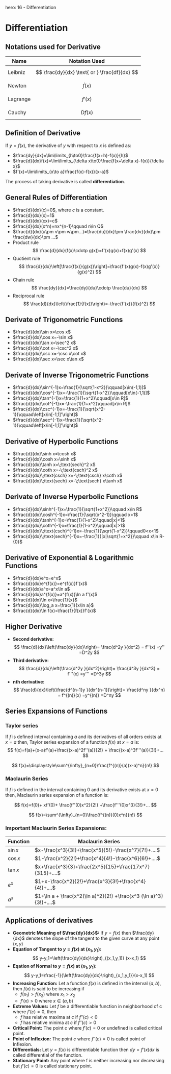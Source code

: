 hero: 16 - Differentiation

# Differentiation

## Notations used for Derivative

| Name | Notation Used |
|------|---------------|
| Leibniz | $$ \frac{dy}{dx} \text{ or } \frac{df}{dx} $$ |
| Newton | $$ \dot{f}(x) $$ |
| Lagrange | $$ f'(x) $$ |
| Cauchy | $$ D f(x) $$ |

## Definition of Derivative
If $y = f(x)$, the derivative of $y$ with respect to $x$ is defined as:

* $\frac{dy}{dx}=\lim\limits_{h\to0}\frac{f(x+h)-f(x)}{h}$
* $\frac{d}{dx}f(x)=\lim\limits_{\delta x\to0}\frac{f(x+\delta x)-f(x)}{\delta x}$
* $f'(x)=\lim\limits_{x\to a}\frac{f(x)-f(x)}{x-a}$

The process of taking derivative is called **differentiation**.

## General Rules of Differentiation
* $\frac{d}{dx}(c)=0$, where $c$ is a constant.
* $\frac{d}{dx}(x)=1$
* $\frac{d}{dx}(cx)=c$
* $\frac{d}{dx}(x^n)=nx^{n-1}\qquad n\in Q$
* $\frac{d}{dx}(u\pm v\pm w\pm...)=\frac{du}{dx}\pm \frac{dv}{dx}\pm \frac{dw}{dx}\pm ...$
* Product rule $$ \frac{d}{dx}(f(x)\cdotp g(x))=f'(x)g(x)+f(x)g'(x) $$
* Quotient rule $$ \frac{d}{dx}\left[\frac{f(x)}{g(x)}\right]=\frac{f'(x)g(x)-f(x)g'(x)}{g(x)^2} $$
* Chain rule $$ \frac{dy}{dx}=\frac{dy}{du}\cdotp \frac{du}{dx} $$
* Reciprocal rule $$ \frac{d}{dx}\left(\frac{1}{f(x)}\right)=-\frac{f'(x)}{f(x)^2} $$

## Derivate of Trigonometric Functions
* $\frac{d}{dx}\sin x=\cos x$
* $\frac{d}{dx}\cos x=-\sin x$
* $\frac{d}{dx}\tan x=\sec^2 x$
* $\frac{d}{dx}\cot x=-\csc^2 x$
* $\frac{d}{dx}\csc x=-\csc x\cot x$
* $\frac{d}{dx}\sec x=\sec x\tan x$

## Derivate of Inverse Trigonometric Functions
* $\frac{d}{dx}\sin^{-1}x=\frac{1}{\sqrt{1-x^2}}\qquad[x\in(-1,1)]$
* $\frac{d}{dx}\cos^{-1}x=-\frac{1}{\sqrt{1-x^2}}\qquad[x\in(-1,1)]$
* $\frac{d}{dx}\tan^{-1}x=\frac{1}{1+x^2}\qquad[x\in R]$
* $\frac{d}{dx}\cot^{-1}x=-\frac{1}{1+x^2}\qquad[x\in R]$
* $\frac{d}{dx}\csc^{-1}x=-\frac{1}{\sqrt{x^2-1}}\qquad\left[x\in[-1,1]'\right]$
* $\frac{d}{dx}\sec^{-1}x=\frac{1}{\sqrt{x^2-1}}\qquad\left[x\in[-1,1]'\right]$

## Derivative of Hyperbolic Functions
* $\frac{d}{dx}\sinh x=\cosh x$
* $\frac{d}{dx}\cosh x=\sinh x$
* $\frac{d}{dx}\tanh x=\;\text{sech}^2 x$
* $\frac{d}{dx}\coth x=-\;\text{csch}^2 x$
* $\frac{d}{dx}\;\text{csch} x=-\;\text{csch} x\coth x$
* $\frac{d}{dx}\;\text{sech} x=-\;\text{sech} x\tanh x$

## Derivate of Inverse Hyperbolic Functions
* $\frac{d}{dx}\sinh^{-1}x=\frac{1}{\sqrt{1+x^2}}\qquad x\in R$
* $\frac{d}{dx}\cosh^{-1}x=\frac{1}{\sqrt{x^2-1}}\qquad x>1$
* $\frac{d}{dx}\tanh^{-1}x=\frac{1}{1-x^2}\qquad|x|<1$
* $\frac{d}{dx}\coth^{-1}x=\frac{1}{1-x^2}\qquad|x|>1$
* $\frac{d}{dx}\;\text{csch}^{-1}x=-\frac{1}{\sqrt{1-x^2}}\qquad0<x<1$
* $\frac{d}{dx}\;\text{sech}^{-1}x=-\frac{1}{|x|\sqrt{1+x^2}}\qquad x\in R-{0}$

## Derivative of Exponential & Logarithmic Functions
* $\frac{d}{dx}e^x=e^x$
* $\frac{d}{dx}e^{f(x)}=e^{f(x)}f'(x)$
* $\frac{d}{dx}a^x=a^x\ln a$
* $\frac{d}{dx}a^{f(x)}=a^{f(x)}\ln a f'(x)$
* $\frac{d}{dx}\ln x=\frac{1}{x}$
* $\frac{d}{dx}\log_a x=\frac{1}{x\ln a}$
* $\frac{d}{dx}\ln f(x)=\frac{1}{f(x)}f'(x)$

## Higher Derivative
* **Second derivative:** $$ \frac{d}{dx}\left(\frac{dy}{dx}\right)= \frac{d^2y }{dx^2} = f''(x) =y'' =D^2y $$
* **Third derivative:** $$ \frac{d}{dx}\left(\frac{d^2y }{dx^2}\right)= \frac{d^3y }{dx^3} = f'''(x) =y''' =D^3y $$
* **nth derivative:** $$ \frac{d}{dx}\left(\frac{d^{n-1}y }{dx^{n-1}}\right)= \frac{d^ny }{dx^n} = f^{(n)}(x) =y^{(n)} =D^ny $$

## Series Expansions of Functions
### Taylor series
If $f$ is defined interval containing $a$ and its derivatives of all orders exists at $x=a$ then, Taylor series expansion of a function $f(x)$ at $x=a$ is:
$$ f(x)=f(a)+(x-a)f'(a)+\frac{(x-a)^2f''(a)}{2!} + \frac{(x-a)^3f'''(a)}{3!}+... $$


$$ f(x)=\displaystyle\sum^{\infty}_{n=0}\frac{f^{(n)}(a)(x-a)^n}{n!} $$

### Maclaurin Series
If $f$ is defined in the interval containing $0$ and its derivative exists at $x=0$ then, Maclaurin series expansion of a function is:

$$ f(x)=f(0)+ xf'(0)+ \frac{f''(0)x^2}{2!} +\frac{f'''(0)x^3}{3!}+... $$

$$ f(x)=\sum^{\infty}_{n=0}\frac{f^{(n)}(0)x^n}{n!} $$

### Important Maclaurin Series Expansions:

| Function | Maclaurin Series |
|----------|------------------|
| $\sin x$ | $x-\frac{x^3}{3!}+\frac{x^5}{5!}-\frac{x^7}{7!}+....$ |
| $\cos x$ | $1-\frac{x^2}{2!}+\frac{x^4}{4!}-\frac{x^6}{6!}+....$ |
| $\tan x$ | $x+\frac{x^3}{3}+\frac{2x^5}{15}+\frac{17x^7}{315}+....$ |
| $e^x$    | $1+x-\frac{x^2}{2!}+\frac{x^3}{3!}+\frac{x^4}{4!}+....$ |
| $a^x$    | $1+\ln a + \frac{x^2(\ln a)^2}{2!} +\frac{x^3 (\ln a)^3}{3!}+....$ |


## Applications of derivatives
* **Geometric Meaning of $\frac{dy}{dx}$:** If $y=f(x)$ then $\frac{dy}{dx}$ denotes the slope of the tangent to the given curve at any point $(x,y)$
* **Equation of Tangent to $y=f(x)$ at $(x_1, y_1)$:** $$ y-y_1=\left(\frac{dy}{dx}\right)_{(x_1,y_1)} (x-x_1) $$
* **Eqation of Normal to $y=f(x)$ at $(x_1,y_1)$:** $$ y-y_1=\frac{-1}{\left(\frac{dy}{dx}\right)_{x_1,y_1}}(x-x_1) $$
* **Increasing Function:** Let a function $f(x)$ is defined in the interval $(a,b)$, then $f(x)$ is said to be increasing if
    * $f(x_1)>f(x_2)$ where $x_1>x_2$
    * $f'(x)>0$ where $x\in(a,b)$
* **Extreme Values:** Let $f$ be a differentiable function in neighborhood of c where $f'(c)=0$, then
    * $f$ has relative maxima at $c$ if $f''(c)<0$
    * $f$ has relative minima at $c$ if $f''(c)>0$
* **Critical Point:** The point $c$ where $f'(c)=0$ or undefined is called critical point.
* **Point of Inflexion:** The point $c$ where $f''(c)=0$ is called point of Inflexion.
* **Differentials:** Let $y=f(x)$ is differentiable function then $dy=f'(x)dx$ is called differential of the function.
* **Stationary Point:** Any point where f is neither increasing nor decreasing but $f'(c)=0$ is called stationary point.
